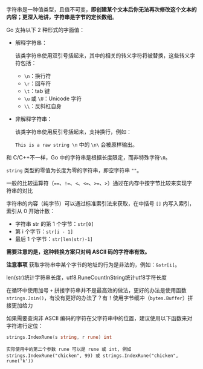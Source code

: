 字符串是一种值类型，且值不可变，**即创建某个文本后你无法再次修改这个文本的内容；更深入地讲，字符串是字节的定长数组**。

Go 支持以下 2 种形式的字面值：

- 解释字符串：

  该类字符串使用双引号括起来，其中的相关的转义字符将被替换，这些转义字符包括：

  - `\n`：换行符
  - `\r`：回车符
  - `\t`：tab 键
  - `\u` 或 `\U`：Unicode 字符
  - `\\`：反斜杠自身

- 非解释字符串：

  该类字符串使用反引号括起来，支持换行，例如：

  	`This is a raw string \n` 中的 `\n\` 会被原样输出。

和 C/C++不一样，Go 中的字符串是根据长度限定，而非特殊字符`\0`。

`string` 类型的零值为长度为零的字符串，即空字符串 `""`。

一般的比较运算符（`==`、`!=`、`<`、`<=`、`>=`、`>`）通过在内存中按字节比较来实现字符串的对比

字符串的内容（纯字节）可以通过标准索引法来获取，在中括号 `[]` 内写入索引，索引从 0 开始计数：

- 字符串 str 的第 1 个字节：`str[0]`
- 第 i 个字节：`str[i - 1]`
- 最后 1 个字节：`str[len(str)-1]`

**需要注意的是，这种转换方案只对纯 ASCII 码的字符串有效。**

**注意事项** 获取字符串中某个字节的地址的行为是非法的，例如：`&str[i]`。

len(str)统计字符串长度，utf8.RuneCountInString统计utf8字符长度



在循环中使用加号 `+` 拼接字符串并不是最高效的做法，更好的办法是使用函数 `strings.Join()`，有没有更好的办法了？有！使用字节缓冲（`bytes.Buffer`）拼接更加给力



如果需要查询非 ASCII 编码的字符在父字符串中的位置，建议使用以下函数来对字符进行定位：

```go
strings.IndexRune(s string, r rune) int
```

	实际使用中的第二个参数 rune 可以是 rune 或 int, 例如 strings.IndexRune("chicken", 99) 或 strings.IndexRune("chicken", rune('k'))

